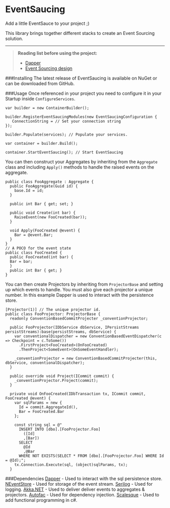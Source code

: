 EventSaucing 
===========
Add a little EventSauce to your project ;)

This library brings together different stacks to create an Event Sourcing solution.

----------
> **Reading list before using the project:**
> - [Dapper](http://dapper-tutorial.net/dapper)
> - [Event Sourcing design](https://martinfowler.com/eaaDev/EventSourcing.html)

###Installing
The latest release of EventSaucing is available on NuGet or can be downloaded from GitHub.

###Usage
Once referenced in your project you need to configure it in your Startup inside ``ConfigureServices``.
```
var builder = new ContainerBuilder();

builder.RegisterEventSaucingModules(new EventSaucingConfiguration {
   ConnectionString = // Set your connection string
});

builder.Populate(services); // Populate your services.

var container = builder.Build();

container.StartEventSaucing(); // Start EventSaucing
```
You can then construct your Aggregates by inheriting from the ``Aggregate`` class and including ``Apply()`` methods to handle the raised events on the aggregate.

```
public class FooAggregate : Aggregate {
  public FooAggregate(Guid id) {
    base.Id = id;
  }

  public int Bar { get; set; }

  public void Create(int bar) {
    RaiseEvent(new FooCreated(bar));
  }

  void Apply(FooCreated @event) {			
    Bar = @event.Bar;
  }
}
// A POCO for the event state
public class FooCreated {
  public FooCreated(int bar) {
  Bar = bar;
  }
  public int Bar { get; }
}
```

You can then create Projectors by inheriting from ``ProjectorBase`` and setting up which events to handle. You must also give each projector a unique number. In this example Dapper is used to interact with the persistence store. 

```
[Projector(1)] // The unique projector id.
public class FooProjector: ProjectorBase {
  readonly ConventionBasedCommitProjecter _conventionProjector;

  public FooProjector(IDbService dbService, IPersistStreams persistStreams):base(persistStreams, dbService) {
    var conventionalDispatcher = new ConventionBasedEventDispatcher(c => Checkpoint = c.ToSome())
	  .FirstProject<FooCreated>(OnFooCreated)
	  .ThenProject<SomeEvent>(OnSomeEventHandler);

    _conventionProjector = new ConventionBasedCommitProjecter(this, dbService, conventionalDispatcher);
  }

  public override void Project(ICommit commit) {
    _conventionProjector.Project(commit);
  }

  private void OnFooCreated(IDbTransaction tx, ICommit commit, FooCreated @event) {
    var sqlParams = new { 
      Id = commit.AggregateId(), 
      Bar = FooCreated.Bar 
    };

    const string sql = @"
      INSERT INTO [dbo].[FooProjector.Foo]
        ([Id]
        ,[Bar])
      SELECT
        @Id
        ,@Bar
      WHERE NOT EXISTS(SELECT * FROM [dbo].[FooProjector.Foo] WHERE Id = @Id);";
    tx.Connection.Execute(sql, (object)sqlParams, tx);
  }
```

###Dependencies
[Dapper](https://github.com/StackExchange/Dapper) - Used to interact with the sql persistence store.
[NEventStore](https://github.com/NEventStore/NEventStore) - Used for storage of the event stream.
[Serilog](https://github.com/serilog/serilog) - Used for logging.
[Akka.NET](https://github.com/akkadotnet/akka.net/) - Used to deliver deliver events to aggregates & projectors. 
[Autofac](https://github.com/autofac/Autofac) - Used for dependency injection.
[Scalesque](https://github.com/NoelKennedy/scalesque) - Used to add functional programming in c#.